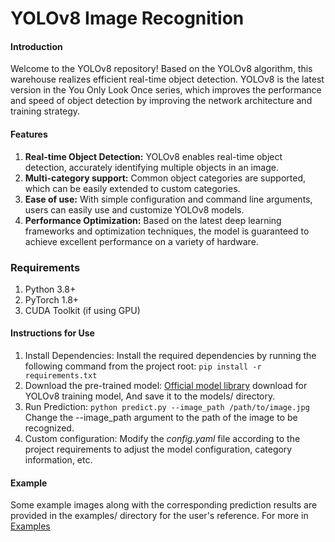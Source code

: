 # YOLOv8 Image Recognition

#### Introduction
Welcome to the YOLOv8 repository! Based on the YOLOv8 algorithm, this warehouse realizes efficient real-time object detection. YOLOv8 is the latest version in the You Only Look Once series, which improves the performance and speed of object detection by improving the network architecture and training strategy.

#### Features
1. **Real-time Object Detection:** YOLOv8 enables real-time object detection, accurately identifying multiple objects in an image.
2. **Multi-category support:**  Common object categories are supported, which can be easily extended to custom categories.
3. **Ease of use:** With simple configuration and command line arguments, users can easily use and customize YOLOv8 models.
4. **Performance Optimization:** Based on the latest deep learning frameworks and optimization techniques, the model is guaranteed to achieve excellent performance on a variety of hardware.

### Requirements

1. Python 3.8+
2. PyTorch 1.8+
3. CUDA Toolkit (if using GPU)

#### Instructions for Use

1. Install Dependencies: Install the required dependencies by running the following command from the project root:
`pip install -r requirements.txt`
2. Download the pre-trained model: [Official model library](https://docs.ultralytics.com/models/yolov8/#supported-tasks-and-modes) download for YOLOv8 training model, And save it to the models/ directory.
2. Run Prediction:
`python predict.py --image_path /path/to/image.jpg` Change the --image_path argument to the path of the image to be recognized.
3. Custom configuration: Modify the _config.yaml_ file according to the project requirements to adjust the model configuration, category information, etc.

#### Example

Some example images along with the corresponding prediction results are provided in the examples/ directory for the user's reference.
For more in [Examples](https://docs.ultralytics.com/modes/predict/)
